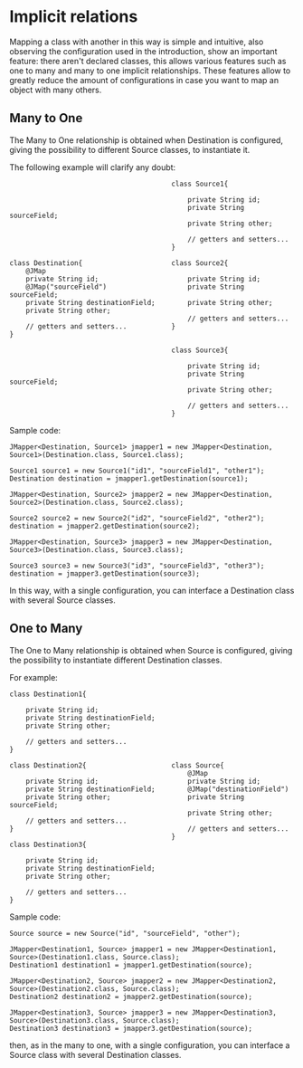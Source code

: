 # Implicit relations #

Mapping a class with another in this way is simple and intuitive, also observing the configuration used in the introduction, show an important feature: there aren't declared classes, this allows various features such as one to many and many to one implicit relationships.
These features allow to greatly reduce the amount of configurations in case you want to map an object with many others.

## Many to One ##

The Many to One relationship is obtained when Destination is configured, giving the possibility to different Source classes, to instantiate it.

The following example will clarify any doubt:
```
                                        class Source1{
    
                                            private String id;
                                            private String sourceField;
                                            private String other;
                     
                                            // getters and setters...  
                                        }    
 
class Destination{                      class Source2{
    @JMap
    private String id;                      private String id;
    @JMap("sourceField")                    private String sourceField;
    private String destinationField;        private String other;
    private String other;                   
                                            // getters and setters...  
    // getters and setters...           }    
}   

                                        class Source3{
     
                                            private String id;
                                            private String sourceField;
                                            private String other;
                     
                                            // getters and setters...  
                                        }                                
```
Sample code:
```
JMapper<Destination, Source1> jmapper1 = new JMapper<Destination, Source1>(Destination.class, Source1.class);

Source1 source1 = new Source1("id1", "sourceField1", "other1");
Destination destination = jmapper1.getDestination(source1);

JMapper<Destination, Source2> jmapper2 = new JMapper<Destination, Source2>(Destination.class, Source2.class);

Source2 source2 = new Source2("id2", "sourceField2", "other2");
destination = jmapper2.getDestination(source2);

JMapper<Destination, Source3> jmapper3 = new JMapper<Destination, Source3>(Destination.class, Source3.class);

Source3 source3 = new Source3("id3", "sourceField3", "other3");
destination = jmapper3.getDestination(source3);
```
In this way, with a single configuration, you can interface a Destination class with several Source classes.

## One to Many ##

The One to Many relationship is obtained when Source is configured, giving the possibility to instantiate different Destination classes.

For example:
```
class Destination1{                      
                                            
    private String id;                     
    private String destinationField;       
    private String other;                   
                                                             
    // getters and setters...                                        
}                                            
                                           
class Destination2{                     class Source{
                                            @JMap
    private String id;                      private String id;
    private String destinationField;        @JMap("destinationField")
    private String other;                   private String sourceField;
                                            private String other;                   
    // getters and setters...                                        
}                                           // getters and setters...  
                                        }    
class Destination3{                      
                                         
    private String id;                  
    private String destinationField;    
    private String other;               
                                                       
    // getters and setters...                                        
}                                                                  
```
Sample code:
```
Source source = new Source("id", "sourceField", "other");

JMapper<Destination1, Source> jmapper1 = new JMapper<Destination1, Source>(Destination1.class, Source.class);
Destination1 destination1 = jmapper1.getDestination(source);

JMapper<Destination2, Source> jmapper2 = new JMapper<Destination2, Source>(Destination2.class, Source.class);
Destination2 destination2 = jmapper2.getDestination(source);

JMapper<Destination3, Source> jmapper3 = new JMapper<Destination3, Source>(Destination3.class, Source.class);
Destination3 destination3 = jmapper3.getDestination(source);
```
then, as in the many to one, with a single configuration, you can interface a Source class with several Destination classes.